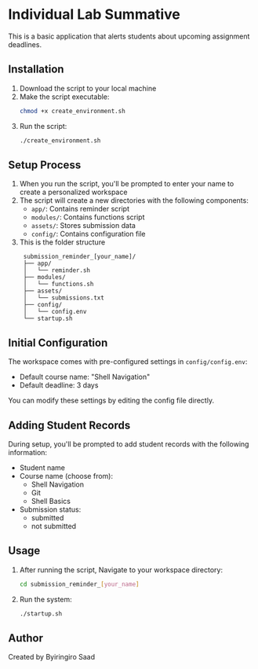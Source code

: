 # Individual Lab Summative

This is a basic application that alerts students about upcoming assignment deadlines. 

## Installation

1. Download the script to your local machine
2. Make the script executable:
   ```bash
   chmod +x create_environment.sh
   ```
3. Run the script:
   ```bash
   ./create_environment.sh
   ```

## Setup Process

1. When you run the script, you'll be prompted to enter your name to create a personalized workspace
2. The script will create a new directories with the following components:
   - `app/`: Contains reminder script
   - `modules/`: Contains functions script
   - `assets/`: Stores submission data
   - `config/`: Contains configuration file
3. This is the folder structure
   ```
    submission_reminder_[your_name]/
    ├── app/
    │   └── reminder.sh
    ├── modules/
    │   └── functions.sh
    ├── assets/
    │   └── submissions.txt
    ├── config/
    │   └── config.env
    └── startup.sh
    ```

## Initial Configuration

The workspace comes with pre-configured settings in `config/config.env`:
- Default course name: "Shell Navigation"
- Default deadline: 3 days

You can modify these settings by editing the config file directly.

## Adding Student Records

During setup, you'll be prompted to add student records with the following information:
- Student name
- Course name (choose from):
  - Shell Navigation
  - Git
  - Shell Basics
- Submission status:
  - submitted
  - not submitted

## Usage

1. After running the script, Navigate to your workspace directory:
   ```bash
   cd submission_reminder_[your_name]
   ```

2. Run the system:
   ```bash
   ./startup.sh
   ```
   
## Author

Created by Byiringiro Saad
